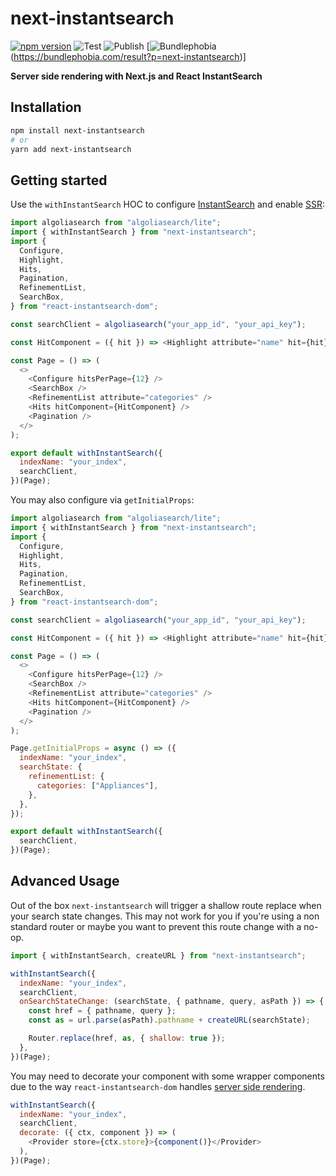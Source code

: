 # next-instantsearch

[![npm version](https://badge.fury.io/js/next-instantsearch.svg)](https://badge.fury.io/js/next-instantsearch)
![Test](https://github.com/stuart-williams/next-instantsearch/workflows/Test/badge.svg)
![Publish](https://github.com/stuart-williams/next-instantsearch/workflows/Publish/badge.svg)
[![Bundlephobia](https://badgen.net/bundlephobia/minzip/next-instantsearch)(https://bundlephobia.com/result?p=next-instantsearch)]

**Server side rendering with Next.js and React InstantSearch**

## Installation

```sh
npm install next-instantsearch
# or
yarn add next-instantsearch
```

## Getting started

Use the `withInstantSearch` HOC to configure [InstantSearch](https://www.algolia.com/doc/guides/building-search-ui/what-is-instantsearch/react/#the-instantsearch-root-widget) and enable [SSR](https://www.algolia.com/doc/guides/building-search-ui/going-further/server-side-rendering/react/):

```javascript
import algoliasearch from "algoliasearch/lite";
import { withInstantSearch } from "next-instantsearch";
import {
  Configure,
  Highlight,
  Hits,
  Pagination,
  RefinementList,
  SearchBox,
} from "react-instantsearch-dom";

const searchClient = algoliasearch("your_app_id", "your_api_key");

const HitComponent = ({ hit }) => <Highlight attribute="name" hit={hit} />;

const Page = () => (
  <>
    <Configure hitsPerPage={12} />
    <SearchBox />
    <RefinementList attribute="categories" />
    <Hits hitComponent={HitComponent} />
    <Pagination />
  </>
);

export default withInstantSearch({
  indexName: "your_index",
  searchClient,
})(Page);
```

You may also configure via `getInitialProps`:

```javascript
import algoliasearch from "algoliasearch/lite";
import { withInstantSearch } from "next-instantsearch";
import {
  Configure,
  Highlight,
  Hits,
  Pagination,
  RefinementList,
  SearchBox,
} from "react-instantsearch-dom";

const searchClient = algoliasearch("your_app_id", "your_api_key");

const HitComponent = ({ hit }) => <Highlight attribute="name" hit={hit} />;

const Page = () => (
  <>
    <Configure hitsPerPage={12} />
    <SearchBox />
    <RefinementList attribute="categories" />
    <Hits hitComponent={HitComponent} />
    <Pagination />
  </>
);

Page.getInitialProps = async () => ({
  indexName: "your_index",
  searchState: {
    refinementList: {
      categories: ["Appliances"],
    },
  },
});

export default withInstantSearch({
  searchClient,
})(Page);
```

## Advanced Usage

Out of the box `next-instantsearch` will trigger a shallow route replace when your search state changes.
This may not work for you if you're using a non standard router or maybe you want to prevent this route change with a no-op.

```javascript
import { withInstantSearch, createURL } from "next-instantsearch";

withInstantSearch({
  indexName: "your_index",
  searchClient,
  onSearchStateChange: (searchState, { pathname, query, asPath }) => {
    const href = { pathname, query };
    const as = url.parse(asPath).pathname + createURL(searchState);

    Router.replace(href, as, { shallow: true });
  },
})(Page);
```

You may need to decorate your component with some wrapper components due to the way `react-instantsearch-dom` handles [server side rendering](https://www.algolia.com/doc/guides/building-search-ui/going-further/server-side-rendering/react/).

```javascript
withInstantSearch({
  indexName: "your_index",
  searchClient,
  decorate: ({ ctx, component }) => (
    <Provider store={ctx.store}>{component()}</Provider>
  ),
})(Page);
```
